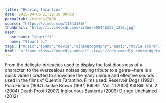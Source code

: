 ```yaml
---
title: "Hearing Tarantino"
date: 2015-04-06 21:22:10 00:00
permalink: /videos/2496
source: "https://vimeo.com/118431867"
thumbnail: "http://i.vimeocdn.com/video/505446337_1280.jpg"
user:
  username: "sbgriffi"
  name: "Stuart G."
tags: ["music","sound","movie","cinematography","audio","movie score","sound production","scoring","hollywood","tarantino","case study"]
html: "<iframe class=\"embedly-embed\" src=\"//cdn.embedly.com/widgets/media.html?src=https%3A%2F%2Fplayer.vimeo.com%2Fvideo%2F118431867&wmode=transparent&url=https%3A%2F%2Fvimeo.com%2F118431867&image=http%3A%2F%2Fi.vimeocdn.com%2Fvideo%2F505446337_1280.jpg&key=daaebf4d9cdd46779200162d0ca86e20&type=text%2Fhtml&schema=vimeo\" width=\"1280\" height=\"720\" scrolling=\"no\" frameborder=\"0\" allowfullscreen></iframe>"
---
```


From the delicate intricacies used to display the fastidiousness of a character, to the overzealous noises paying tribute to a genre--here is a quick video I created to showcase the many unique and effective sounds used in the films of Quentin Tarantino.
Films used:
Reservoir Dogs (1992)
Pulp Fiction (1994)
Jackie Brown (1997)
Kill Bill: Vol. 1 (2003)
Kill Bill: Vol. 2 (2004)
Death Proof (2007)
Inglourious Basterds (2009)
Django Unchained (2012)